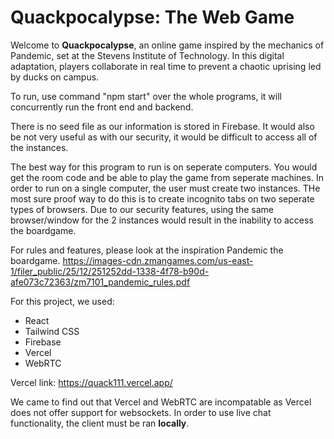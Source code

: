 # Quackpocalypse: The Web Game

Welcome to **Quackpocalypse**, an online game inspired by the mechanics of Pandemic, set at the Stevens Institute of Technology. In this digital adaptation, players collaborate in real time to prevent a chaotic uprising led by ducks on campus.

To run, use command "npm start" over the whole programs, it will concurrently run the front end and backend.


There is no seed file as our information is stored in Firebase. It would also be not very useful as with our security, it would be difficult to access all of the instances.

The best way for this program to run is on seperate computers. You would get the room code and be able to play the game from seperate machines.
In order to run on a single computer, the user must create two instances. THe most sure proof way to do this is to create incognito tabs on two seperate types of browsers. Due to our security features, using the same browser/window for the 2 instances would result in the inability to access the boardgame.




For rules and features, please look at the inspiration Pandemic the boardgame. https://images-cdn.zmangames.com/us-east-1/filer_public/25/12/251252dd-1338-4f78-b90d-afe073c72363/zm7101_pandemic_rules.pdf


For this project, we used:
* React
* Tailwind CSS 
* Firebase
* Vercel
* WebRTC

Vercel link: https://quack111.vercel.app/

We came to find out that Vercel and WebRTC are incompatable as Vercel does not offer support for websockets.
In order to use live chat functionality, the client must be ran **locally**.
